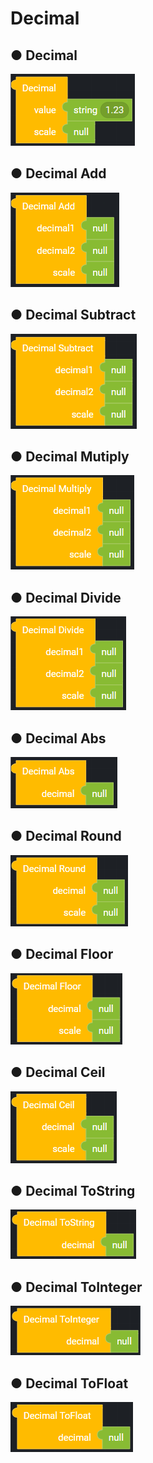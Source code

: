 # Decimal

## ● Decimal

![](../../.gitbook/assets/image%20%2891%29.png)

## ● Decimal Add

![](../../.gitbook/assets/image%20%28195%29.png)

## ● Decimal Subtract

![](../../.gitbook/assets/image%20%28189%29.png)

## ● Decimal Mutiply

![](../../.gitbook/assets/image%20%28212%29.png)

## ● Decimal Divide

![](../../.gitbook/assets/image%20%2861%29.png)

## ● Decimal Abs

![](../../.gitbook/assets/image%20%28179%29.png)

## ● Decimal Round

![](../../.gitbook/assets/image%20%28237%29.png)

## ● Decimal Floor

![](../../.gitbook/assets/image%20%28223%29.png)

## ● Decimal Ceil

![](../../.gitbook/assets/image%20%28240%29.png)

## ● Decimal ToString

![](../../.gitbook/assets/image%20%28235%29.png)

## ● Decimal ToInteger

![](../../.gitbook/assets/image%20%28227%29.png)

## ● Decimal ToFloat

![](../../.gitbook/assets/image%20%28231%29.png)

